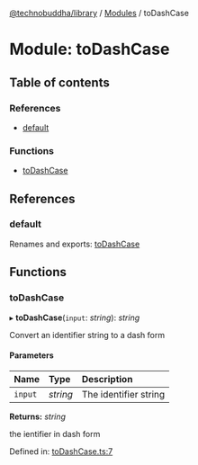 [@technobuddha/library](../..) / [Modules](../Modules.md) / toDashCase

# Module: toDashCase

## Table of contents

### References

- [default](todashcase.md#default)

### Functions

- [toDashCase](todashcase.md#todashcase)

## References

### default

Renames and exports: [toDashCase](todashcase.md#todashcase)

## Functions

### toDashCase

▸ **toDashCase**(`input`: *string*): *string*

Convert an identifier string to a dash form

#### Parameters

| Name | Type | Description |
| :------ | :------ | :------ |
| `input` | *string* | The identifier string |

**Returns:** *string*

the ientifier in dash form

Defined in: [toDashCase.ts:7](../../src/toDashCase.ts#L7)
